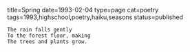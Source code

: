 title=Spring
date=1993-02-04
type=page
cat=poetry
tags=1993,highschool,poetry,haiku,seasons
status=published
~~~~~~
The rain falls gently
To the forest floor, making
The trees and plants grow.
